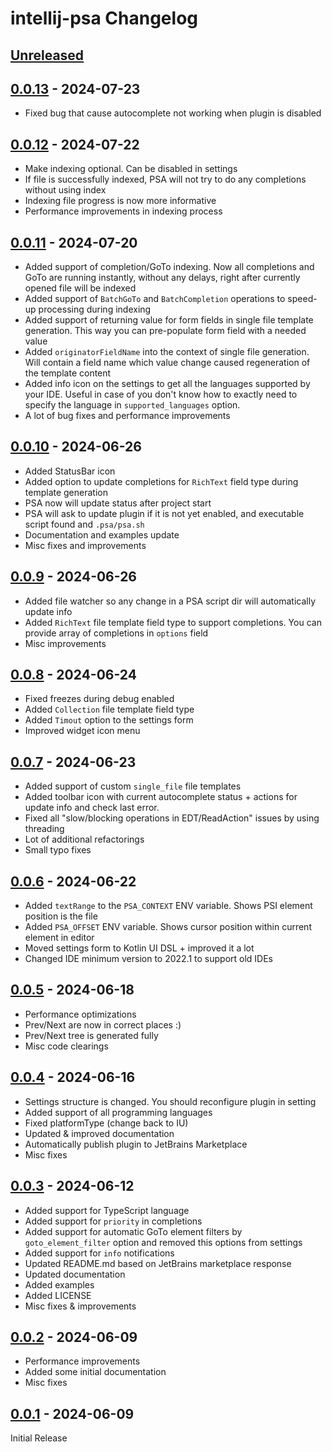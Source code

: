 <!-- Keep a Changelog guide -> https://keepachangelog.com -->

# intellij-psa Changelog

## [Unreleased]

## [0.0.13] - 2024-07-23
- Fixed bug that cause autocomplete not working when plugin is disabled

## [0.0.12] - 2024-07-22
- Make indexing optional. Can be disabled in settings
- If file is successfully indexed, PSA will not try to do any completions without using index
- Indexing file progress is now more informative
- Performance improvements in indexing process

## [0.0.11] - 2024-07-20
- Added support of completion/GoTo indexing. Now all completions and GoTo are running instantly, without any delays, 
right after currently opened file will be indexed
- Added support of `BatchGoTo` and `BatchCompletion` operations to speed-up processing during indexing
- Added support of returning value for form fields in single file template generation. This way you can pre-populate
form field with a needed value
- Added `originatorFieldName` into the context of single file generation. Will contain a field name which value change
caused regeneration of the template content
- Added info icon on the settings to get all the languages supported by your IDE. Useful in case of you don't know how
to exactly need to specify the language in `supported_languages` option.
- A lot of bug fixes and performance improvements

## [0.0.10] - 2024-06-26
- Added StatusBar icon
- Added option to update completions for `RichText` field type during template generation
- PSA now will update status after project start
- PSA will ask to update plugin if it is not yet enabled, and executable script found and `.psa/psa.sh`
- Documentation and examples update
- Misc fixes and improvements

## [0.0.9] - 2024-06-26
- Added file watcher so any change in a PSA script dir will automatically update info
- Added `RichText` file template field type to support completions. You can provide array of completions in `options` 
field
- Misc improvements

## [0.0.8] - 2024-06-24
- Fixed freezes during debug enabled
- Added `Collection` file template field type
- Added `Timout` option to the settings form
- Improved widget icon menu

## [0.0.7] - 2024-06-23
- Added support of custom `single_file` file templates
- Added toolbar icon with current autocomplete status + actions for update info and check last error.
- Fixed all "slow/blocking operations in EDT/ReadAction" issues by using threading
- Lot of additional refactorings
- Small typo fixes

## [0.0.6] - 2024-06-22
- Added `textRange` to the `PSA_CONTEXT` ENV variable. Shows PSI element position is the file
- Added `PSA_OFFSET` ENV variable. Shows cursor position within current element in editor
- Moved settings form to Kotlin UI DSL + improved it a lot
- Changed IDE minimum version to 2022.1 to support old IDEs

## [0.0.5] - 2024-06-18
- Performance optimizations
- Prev/Next are now in correct places :)
- Prev/Next tree is generated fully
- Misc code clearings

## [0.0.4] - 2024-06-16
- Settings structure is changed. You should reconfigure plugin in setting
- Added support of all programming languages
- Fixed platformType (change back to IU)
- Updated & improved documentation
- Automatically publish plugin to JetBrains Marketplace
- Misc fixes

## [0.0.3] - 2024-06-12
- Added support for TypeScript language
- Added support for `priority` in completions
- Added support for automatic GoTo element filters by `goto_element_filter` option and removed this options from settings
- Added support for `info` notifications
- Updated README.md based on JetBrains marketplace response
- Updated documentation
- Added examples
- Added LICENSE
- Misc fixes & improvements

## [0.0.2] - 2024-06-09
- Performance improvements
- Added some initial documentation
- Misc fixes

## [0.0.1] - 2024-06-09
Initial Release

[Unreleased]: https://github.com/sam0delkin/intellij-psa/compare/v0.0.13...HEAD
[0.0.13]: https://github.com/sam0delkin/intellij-psa/compare/v0.0.12...v0.0.13
[0.0.12]: https://github.com/sam0delkin/intellij-psa/compare/v0.0.11...v0.0.12
[0.0.11]: https://github.com/sam0delkin/intellij-psa/compare/v0.0.10...v0.0.11
[0.0.10]: https://github.com/sam0delkin/intellij-psa/compare/v0.0.9...v0.0.10
[0.0.9]: https://github.com/sam0delkin/intellij-psa/compare/v0.0.8...v0.0.9
[0.0.8]: https://github.com/sam0delkin/intellij-psa/compare/v0.0.7...v0.0.8
[0.0.7]: https://github.com/sam0delkin/intellij-psa/compare/v0.0.6...v0.0.7
[0.0.6]: https://github.com/sam0delkin/intellij-psa/compare/v0.0.5...v0.0.6
[0.0.5]: https://github.com/sam0delkin/intellij-psa/compare/v0.0.4...v0.0.5
[0.0.4]: https://github.com/sam0delkin/intellij-psa/compare/v0.0.3...v0.0.4
[0.0.3]: https://github.com/sam0delkin/intellij-psa/compare/v0.0.2...v0.0.3
[0.0.2]: https://github.com/sam0delkin/intellij-psa/compare/v0.0.1...v0.0.2
[0.0.1]: https://github.com/sam0delkin/intellij-psa/commits/v0.0.1
